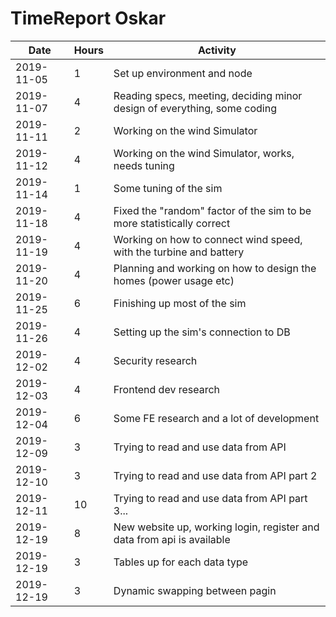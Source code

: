 # TimeReport Oskar
| Date  |      Hours    | Activity                                       |
| ----------- | ------- |------------------------------------------------
| 2019-11-05 | 1 | Set up environment and node |
| 2019-11-07 | 4 | Reading specs, meeting, deciding minor design of everything, some coding |
| 2019-11-11 | 2 | Working on the wind Simulator |
| 2019-11-12 | 4 | Working on the wind Simulator, works, needs tuning |
| 2019-11-14 | 1 | Some tuning of the sim |
| 2019-11-18 | 4 | Fixed the "random" factor of the sim to be more statistically correct |
| 2019-11-19 | 4 | Working on how to connect wind speed, with the turbine and battery |
| 2019-11-20 | 4 | Planning and working on how to design the homes (power usage etc) |
| 2019-11-25 | 6 | Finishing up most of the sim |
| 2019-11-26 | 4 | Setting up the sim's connection to DB |
| 2019-12-02 | 4 | Security research |
| 2019-12-03 | 4 | Frontend dev research |
| 2019-12-04 | 6 | Some FE research and a lot of development |
| 2019-12-09 | 3 | Trying to read and use data from API |
| 2019-12-10 | 3 | Trying to read and use data from API part 2 |
| 2019-12-11 | 10| Trying to read and use data from API part 3... |
| 2019-12-19 | 8| New website up, working login, register and data from api is available |
| 2019-12-19 | 3| Tables up for each data type |
| 2019-12-19 | 3| Dynamic swapping between pagin |
